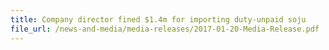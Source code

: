 ```yaml
---
title: Company director fined $1.4m for importing duty-unpaid soju
file_url: /news-and-media/media-releases/2017-01-20-Media-Release.pdf
---
```

